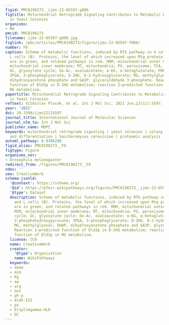 ```yaml
---
figid: PMC8198273__ijms-22-05597-g006
figtitle: Mitochondrial Retrograde Signaling Contributes to Metabolic Differentiation
  in Yeast Colonies
organisms:
- NA
pmcid: PMC8198273
filename: ijms-22-05597-g006.jpg
figlink: /pmc/articles/PMC8198273/figure/ijms-22-05597-f006/
number: F6
caption: Scheme of metabolic functions, induced by RTG pathway in U cells (A) and
  L cells (B). Proteins, the level of which increased upon Rtg protein activation,
  are in green, and related pathways in red. MOM, mitochondrial outer membrane; MIM,
  mitochondrial inner membrane; MT, mitochondria; PX, peroxisome; TCA, TCA cycle;
  GC, glyoxylate cycle; Ox-Ac, oxaloacetate; α-KG, α-ketoglutarate; PHP, 3-phosphohydroxypyruvate;
  3PGA, 3-phosphoglycerate; D-2HG, D-2-hydroxyglutarate; MG, methylglyoxal; DHAP,
  dihydroxyacetone phosphate and GA3P, glyceraldehyde 3-phosphate. Reaction 1—predicted
  function of Dld3p in D-2HG metabolism; reaction 2—predicted function of Dld3p in
  MG metabolism.
papertitle: Mitochondrial Retrograde Signaling Contributes to Metabolic Differentiation
  in Yeast Colonies.
reftext: Vítězslav Plocek, et al. Int J Mol Sci. 2021 Jun;22(11):5597.
year: '2021'
doi: 10.3390/ijms22115597
journal_title: International Journal of Molecular Sciences
journal_nlm_ta: Int J Mol Sci
publisher_name: MDPI
keywords: mitochondrial retrograde signaling | yeast colonies | colony development
  and differentiation | Saccharomyces cerevisiae | proteomic analysis
automl_pathway: 0.9386298
figid_alias: PMC8198273__F6
figtype: Figure
organisms_ner:
- Drosophila melanogaster
redirect_from: /figures/PMC8198273__F6
ndex: ''
seo: CreativeWork
schema-jsonld:
  '@context': https://schema.org/
  '@id': https://pfocr.wikipathways.org/figures/PMC8198273__ijms-22-05597-g006.html
  '@type': Dataset
  description: Scheme of metabolic functions, induced by RTG pathway in U cells (A)
    and L cells (B). Proteins, the level of which increased upon Rtg protein activation,
    are in green, and related pathways in red. MOM, mitochondrial outer membrane;
    MIM, mitochondrial inner membrane; MT, mitochondria; PX, peroxisome; TCA, TCA
    cycle; GC, glyoxylate cycle; Ox-Ac, oxaloacetate; α-KG, α-ketoglutarate; PHP,
    3-phosphohydroxypyruvate; 3PGA, 3-phosphoglycerate; D-2HG, D-2-hydroxyglutarate;
    MG, methylglyoxal; DHAP, dihydroxyacetone phosphate and GA3P, glyceraldehyde 3-phosphate.
    Reaction 1—predicted function of Dld3p in D-2HG metabolism; reaction 2—predicted
    function of Dld3p in MG metabolism.
  license: CC0
  name: CreativeWork
  creator:
    '@type': Organization
    name: WikiPathways
  keywords:
  - dome
  - mim
  - Kg
  - aa
  - arg
  - aos
  - ph-p
  - Aldh-III
  - px
  - E(spl)mgamma-HLH
  - GC
---
```

